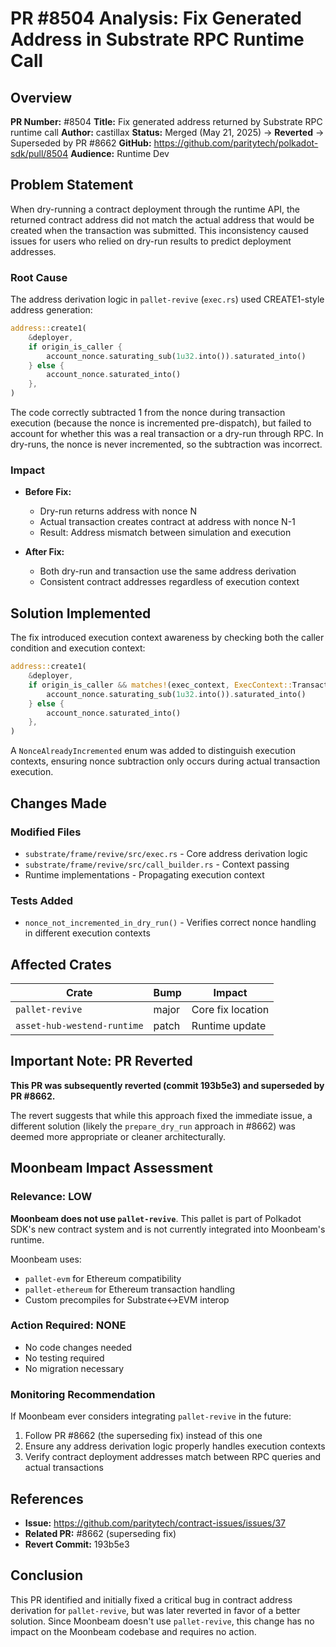 # PR #8504 Analysis: Fix Generated Address in Substrate RPC Runtime Call

## Overview

**PR Number:** #8504
**Title:** Fix generated address returned by Substrate RPC runtime call
**Author:** castillax
**Status:** Merged (May 21, 2025) → **Reverted** → Superseded by PR #8662
**GitHub:** https://github.com/paritytech/polkadot-sdk/pull/8504
**Audience:** Runtime Dev

## Problem Statement

When dry-running a contract deployment through the runtime API, the returned contract address did not match the actual address that would be created when the transaction was submitted. This inconsistency caused issues for users who relied on dry-run results to predict deployment addresses.

### Root Cause

The address derivation logic in `pallet-revive` (`exec.rs`) used CREATE1-style address generation:

```rust
address::create1(
    &deployer,
    if origin_is_caller {
        account_nonce.saturating_sub(1u32.into()).saturated_into()
    } else {
        account_nonce.saturated_into()
    },
)
```

The code correctly subtracted 1 from the nonce during transaction execution (because the nonce is incremented pre-dispatch), but failed to account for whether this was a real transaction or a dry-run through RPC. In dry-runs, the nonce is never incremented, so the subtraction was incorrect.

### Impact

- **Before Fix:**
  - Dry-run returns address with nonce N
  - Actual transaction creates contract at address with nonce N-1
  - Result: Address mismatch between simulation and execution

- **After Fix:**
  - Both dry-run and transaction use the same address derivation
  - Consistent contract addresses regardless of execution context

## Solution Implemented

The fix introduced execution context awareness by checking both the caller condition and execution context:

```rust
address::create1(
    &deployer,
    if origin_is_caller && matches!(exec_context, ExecContext::Transaction) {
        account_nonce.saturating_sub(1u32.into()).saturated_into()
    } else {
        account_nonce.saturated_into()
    },
)
```

A `NonceAlreadyIncremented` enum was added to distinguish execution contexts, ensuring nonce subtraction only occurs during actual transaction execution.

## Changes Made

### Modified Files
- `substrate/frame/revive/src/exec.rs` - Core address derivation logic
- `substrate/frame/revive/src/call_builder.rs` - Context passing
- Runtime implementations - Propagating execution context

### Tests Added
- `nonce_not_incremented_in_dry_run()` - Verifies correct nonce handling in different execution contexts

## Affected Crates

| Crate | Bump | Impact |
|-------|------|--------|
| `pallet-revive` | major | Core fix location |
| `asset-hub-westend-runtime` | patch | Runtime update |

## Important Note: PR Reverted

**This PR was subsequently reverted (commit 193b5e3) and superseded by PR #8662.**

The revert suggests that while this approach fixed the immediate issue, a different solution (likely the `prepare_dry_run` approach in #8662) was deemed more appropriate or cleaner architecturally.

## Moonbeam Impact Assessment

### Relevance: LOW

**Moonbeam does not use `pallet-revive`**. This pallet is part of Polkadot SDK's new contract system and is not currently integrated into Moonbeam's runtime.

Moonbeam uses:
- `pallet-evm` for Ethereum compatibility
- `pallet-ethereum` for Ethereum transaction handling
- Custom precompiles for Substrate↔EVM interop

### Action Required: NONE

- No code changes needed
- No testing required
- No migration necessary

### Monitoring Recommendation

If Moonbeam ever considers integrating `pallet-revive` in the future:
1. Follow PR #8662 (the superseding fix) instead of this one
2. Ensure any address derivation logic properly handles execution contexts
3. Verify contract deployment addresses match between RPC queries and actual transactions

## References

- **Issue:** https://github.com/paritytech/contract-issues/issues/37
- **Related PR:** #8662 (superseding fix)
- **Revert Commit:** 193b5e3

## Conclusion

This PR identified and initially fixed a critical bug in contract address derivation for `pallet-revive`, but was later reverted in favor of a better solution. Since Moonbeam doesn't use `pallet-revive`, this change has no impact on the Moonbeam codebase and requires no action.
